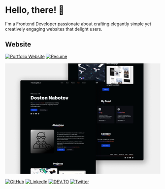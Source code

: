 # Hello, there! 👋

I'm a Frontend Developer passionate about crafting elegantly simple yet creatively engaging websites that delight users.

## Website

[![Portfolio Website](https://img.shields.io/badge/Portfolio%20Website-000000?style=for-the-badge&logo=google-chrome&logoColor=white)](https://dostonnabotov.github.io/portfolio/)
[![Resume](https://img.shields.io/badge/Resume-000000?style=for-the-badge&logo=google-drive&logoColor=white)](/public/Doston_Nabotov_CV.pdf)

![Portfolio website preview](/public/images/projects/portfolio.jpg)

[![GitHub](https://img.shields.io/badge/github-171515?style=for-the-badge&logo=github&logoColor=white)](https://github.com/dostonnabotov)
[![LinkedIn](https://img.shields.io/badge/Twitter-00ACEE?style=for-the-badge&logo=twitter&logoColor=white)](https://twitter.com/dostonnabotov)
[![DEV.TO](https://img.shields.io/badge/DEV.TO-black?style=for-the-badge&logo=dev.to&logoColor=white)](https://dev.to/dostonnabotov)
[![Twitter](https://img.shields.io/badge/LinkedIn-0077B5?style=for-the-badge&logo=linkedin&logoColor=white)](https://www.linkedin.com/in/dostonnabotov)
